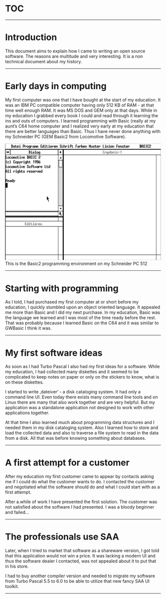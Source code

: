 # TOC #

<!--TOC-->




----

# Introduction #

This document aims to explain how I came to writing an open source software. The reasons are multitude and very interesting. It is a non technical document about my history.

----

# Early days in computing #

My first computer was one that I have bought at the start of my education. It was an IBM PC compatible computer having only 512 KB of RAM - at that time well enough RAM. It was MS DOS and GEM only at that days. While in my education I grabbed every book I could and read through it learning the ins and outs of computers.
I learned programming with Basic (really at my aunt’s C64 home computer and I realized very early at my education that there are better languages than Basic. Thus I have never done anything with my Schneider PC (GEM Basic2 from Locomotive Software).


![PastedGraphic.png](PastedGraphic.png)This is the Basic2 programming environment on my Schneider PC 512

----

# Starting with programming #

As I told, I had purchased my first computer at or short before my education, I quickly stumbled upon an object oriented language. It appealed me more than Basic and I did my next purchase. In my education, Basic was the language we learned and I was most of the time ready before the rest. That was probably because I learned Basic on the C64 and it was similar to GWBasic I think it was.

----

# My first software ideas #

As soon as I had Turbo Pascal I also had my first ideas for a software. While my education, I had collected many diskettes and it seemed to be complicated to keep notes on paper or only on the stickers to know, what is on these diskettes.

I started to write ‚dateiver‘ - a disk cataloging system. It had only a command line UI. Even today there exists many command line tools and on Linux there are many that also work together and are very helpful. But my application was a standalone application not designed to work with other applications together.

At that time I also learned much about programming data structures and I needed them in my disk cataloging system. Also I learned how to store and load the collected data and also to traverse a file system to read in the data from a disk. All that was before knowing something about databases.


----

# A first attempt for a customer #

After my education my first customer came to appear by contacts asking me if I could do what the customer wants to do. I contacted the customer and negotiated what the software should do and what I could start with as a first attempt.

After a.while of work I have presented the first solution. The customer was not satisfied about the software I had presented. I was a bloody beginner and failed…

----

# The professionals use SAA #

Later, when I tried to market that software as a shareware version, I got told that this application would not win a price. It was lacking a modern UI and thus the software dealer I contacted, was not appealed about it to put that in his store.

I had to buy another compiler version and needed to migrate my software from Turbo Pascal 5.5 to 6.0 to be able to utilize that new fancy SAA UI toolkit.


----


